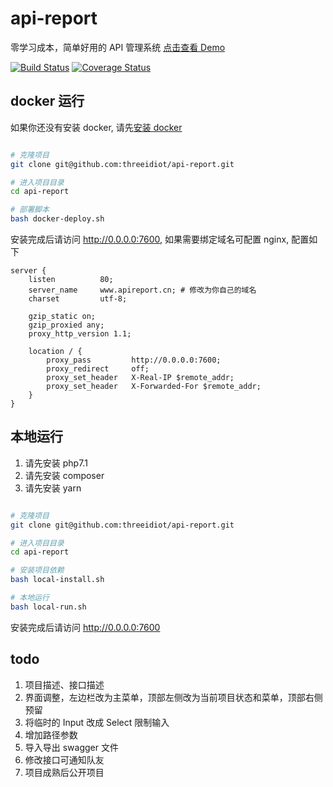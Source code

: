 # api-report

零学习成本，简单好用的 API 管理系统 [点击查看 Demo](http://www.apireport.cn/)

[![Build Status](https://travis-ci.org/threeidiot/api-report.svg?branch=master)](https://travis-ci.org/threeidiot/api-report)
[![Coverage Status](https://coveralls.io/repos/github/threeidiot/api-report/badge.svg?branch=master)](https://coveralls.io/github/threeidiot/api-report?branch=master)


## docker 运行

如果你还没有安装 docker, 请先[安装 docker](https://docs.docker.com/install/)

```bash

# 克隆项目
git clone git@github.com:threeidiot/api-report.git

# 进入项目目录
cd api-report

# 部署脚本
bash docker-deploy.sh

```

安装完成后请访问 http://0.0.0.0:7600, 如果需要绑定域名可配置 nginx, 配置如下

```
server {
    listen          80;
    server_name     www.apireport.cn; # 修改为你自己的域名
    charset         utf-8;

    gzip_static on;
    gzip_proxied any;
    proxy_http_version 1.1;

    location / {
        proxy_pass         http://0.0.0.0:7600;
        proxy_redirect     off;
        proxy_set_header   X-Real-IP $remote_addr;
        proxy_set_header   X-Forwarded-For $remote_addr;
    }
}
```

## 本地运行

1. 请先安装 php7.1
1. 请先安装 composer
1. 请先安装 yarn

```bash

# 克隆项目
git clone git@github.com:threeidiot/api-report.git

# 进入项目目录
cd api-report

# 安装项目依赖
bash local-install.sh

# 本地运行
bash local-run.sh

```

安装完成后请访问 http://0.0.0.0:7600



## todo

1. 项目描述、接口描述
1. 界面调整，左边栏改为主菜单，顶部左侧改为当前项目状态和菜单，顶部右侧预留
1. 将临时的 Input 改成 Select 限制输入
1. 增加路径参数
1. 导入导出 swagger 文件
1. 修改接口可通知队友
1. 项目成熟后公开项目

